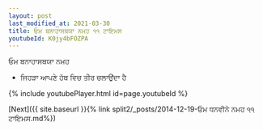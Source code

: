 ```yaml
---
layout: post
last_modified_at: 2021-03-30
title: ਓਮ ਬਨਾਹਾਸਥਯਾ ਨਮਹ ੧੧ ਟਾਇਮਸ
youtubeId: K0jy4bFOZPA
---
```

 
 
 ਓਮ ਬਨਾਹਾਸਥਯਾ ਨਮਹ  
 
 -  ਜਿਹੜਾ ਆਪਣੇ ਹੱਥ ਵਿਚ ਤੀਰ ਚਲਾਉਂਦਾ ਹੈ 
 
  
 
  
 
 
 
 
 
 


{% include youtubePlayer.html id=page.youtubeId %}
 
[Next]({{ site.baseurl }}{% link  split2/_posts/2014-12-19-ਓਮ ਧਨਵੀਨੇ ਨਮਹ ੧੧ ਟਾਇਮਸ.md%})
 
